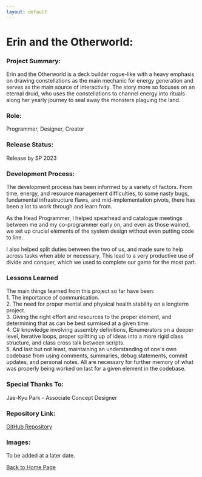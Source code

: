 ```yaml
---
layout: default
---
```


# Erin and the Otherworld:

### Project Summary:
<p>
Erin and the Otherworld is a deck builder rogue-like with a heavy emphasis on drawing constellations as the main mechanic for energy generation and  serves as the main source of interactivity. The story more so focuses on an eternal druid, who uses the constellations to channel energy into rituals along her yearly journey to seal away the monsters plaguing the land.
</p>

### Role:
Programmer, Designer, Creator

### Release Status:
Release by SP 2023

### Development Process:
<p>
The development process has been informed by a variety of factors. From time, energy, and resource management difficulties, to some nasty bugs, fundamental infrastructure flaws, and mid-implementation pivots, there has been a lot to work through and learn from. 

As the Head Programmer, I helped spearhead and catalogue meetings between me and my co-programmer early on, and even as those wained, we set up crucial elements of the system design without even putting code to line. 

I also helped split duties between the two of us, and made sure to help across tasks when able or necessary. This lead to a very productive use of divide and conquer, which we used to complete our game for the most part. 
</p>

### Lessons Learned
<p>
The main things learned from this project so far have been:
<br>
1. The importance of communication.
<br>
2. The need for proper mental and physical health stability on a longterm project.
<br>
3. Giving the right effort and resources to the proper element, and determining that as can be best surmised at a given time. 
<br>
4. C# knowledge involving assembly definitions, IEnumerators on a deeper level, iterative loops, proper splitting up of ideas into a more rigid class structure, and class cross talk between scripts. 
<br>
5. And last but not least, maintaining an understanding of one's own codebase from using comments, summaries, debug statements, commit updates, and personal notes. All are necessary for further memory of what was properly being worked on last for a given element in the codebase. 
</p>

### Special Thanks To:
Jae-Kyu Park - Associate Concept Designer


### Repository Link:
[GitHub Repository](https://github.com/njager/WorkshopAstrocelt)

### Images:

To be added at a later date.
<br>

[Back to Home Page](./)